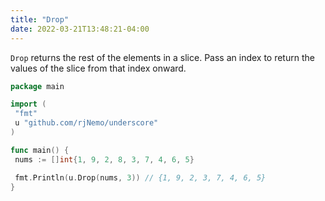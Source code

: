 ```yaml
---
title: "Drop"
date: 2022-03-21T13:48:21-04:00
---
```


`Drop` returns the rest of the elements in a slice. Pass an index to return the values of the slice from that index
onward.

```go
package main

import (
 "fmt"
 u "github.com/rjNemo/underscore"
)

func main() {
 nums := []int{1, 9, 2, 8, 3, 7, 4, 6, 5}

 fmt.Println(u.Drop(nums, 3)) // {1, 9, 2, 3, 7, 4, 6, 5}
}
```
